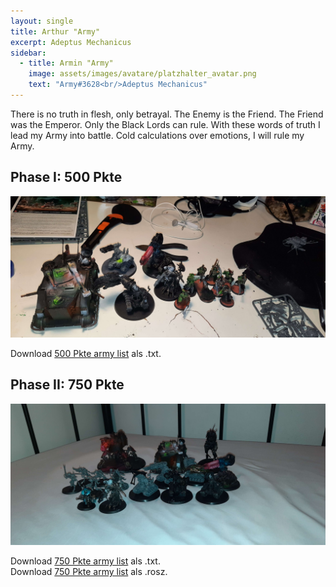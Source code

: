 ```yaml
---
layout: single
title: Arthur "Army"
excerpt: Adeptus Mechanicus
sidebar: 
  - title: Armin "Army"
    image: assets/images/avatare/platzhalter_avatar.png
    text: "Army#3628<br/>Adeptus Mechanicus"
---
```

There is no truth in flesh, only betrayal. The Enemy is the Friend. The Friend was the Emperor. Only the Black Lords can rule. With these words of truth I lead my Army into battle. Cold calculations over emotions, I will rule my Army.

## Phase I: 500 Pkte

![500 Pkte](../assets/images/500/500_army_1.jpg)

Download <a href="../assets/armylists/500/500_army.txt" download>500 Pkte army list</a> als .txt.

## Phase II: 750 Pkte

![750 Pkte](../assets/images/750/750_army_1.jpg)

Download <a href="../assets/armylists/750/750_army.txt" download>750 Pkte army list</a> als .txt.  
Download <a href="../assets/armylists/750/750_army.rosz" download>750 Pkte army list</a> als .rosz.